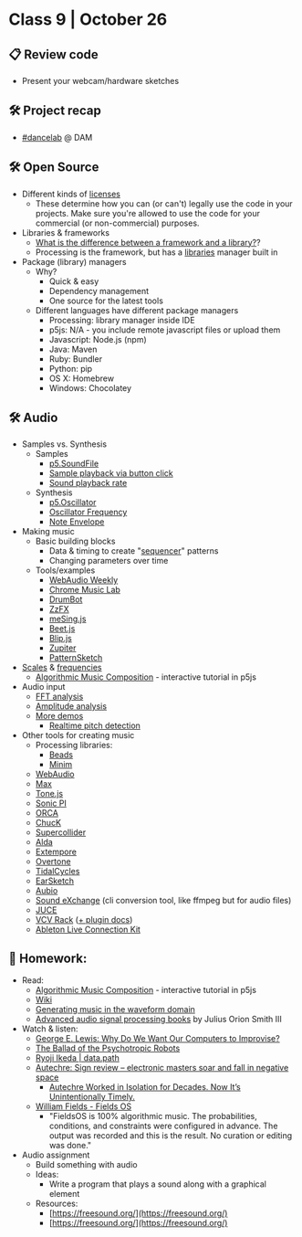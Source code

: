 # Class 9 | October 26

## 📋 Review code

* Present your webcam/hardware sketches

## 🛠️ Project recap

* [#dancelab](https://cacheflowe.com/code/installation/dancelab-dam) @ DAM

## 🛠️ Open Source

* Different kinds of [licenses](https://opensource.org/licenses)
  * These determine how you can (or can't) legally use the code in your projects. Make sure you're allowed to use the code for your commercial (or non-commercial) purposes.
* Libraries & frameworks
  * [What is the difference between a framework and a library?](https://www.youtube.com/watch?v=D_MO9vIRBcA)?
  * Processing is the framework, but has a [libraries](https://processing.org/reference/libraries/) manager built in
* Package (library) managers
  * Why?
    * Quick & easy
    * Dependency management
    * One source for the latest tools
  * Different languages have different package managers
    * Processing: library manager inside IDE
    * p5js: N/A - you include remote javascript files or upload them
    * Javascript: Node.js (npm)
    * Java: Maven
    * Ruby: Bundler
    * Python: pip
    * OS X: Homebrew
    * Windows: Chocolatey

## 🛠️ Audio

* Samples vs. Synthesis
  * Samples
    * [p5.SoundFile](https://p5js.org/reference/#/p5.SoundFile)
    * [Sample playback via button click](https://p5js.org/examples/sound-sound-effect.html)
    * [Sound playback rate](https://p5js.org/examples/sound-playback-rate.html)
  * Synthesis
    * [p5.Oscillator](https://p5js.org/reference/#/p5.Oscillator)
    * [Oscillator Frequency](https://p5js.org/examples/sound-oscillator-frequency.html)
    * [Note Envelope](https://p5js.org/examples/sound-note-envelope.html)
* Making music
  * Basic building blocks
    * Data & timing to create "[sequencer](https://axelfuhrmann.com/step-sequencer)" patterns
    * Changing parameters over time
  * Tools/examples
    * [WebAudio Weekly](https://www.webaudioweekly.com/)
    * [Chrome Music Lab](https://musiclab.chromeexperiments.com/)
    * [DrumBot](https://twitter.com/notwaldorf/status/1201599495244537858)
    * [ZzFX](https://github.com/KilledByAPixel/ZzFX)
    * [meSing.js](http://usdivad.com/mesing/)
    * [Beet.js](http://zya.github.io/beet.js/)
    * [Blip.js](http://jshanley.github.io/blip/)
    * [Zupiter](https://pointersgonewild.com/2019/10/06/zupiter-a-web-based-modular-synthesizer/)
    * [PatternSketch](https://patternsketch.com/)
* [Scales](https://p5js.org/examples/hello-p5-song.html) & [frequencies](https://www.translatorscafe.com/unit-converter/en-US/calculator/note-frequency/)
  * [Algorithmic Music Composition](https://junshern.github.io/algorithmic-music-tutorial/) - interactive tutorial in p5js
* Audio input
  * [FFT analysis](https://editor.p5js.org/p5/sketches/Sound:_FFT_Spectrum)
  * [Amplitude analysis](https://p5js.org/examples/sound-measuring-amplitude.html)
  * [More demos](https://therewasaguy.github.io/p5-music-viz/)
    * [Realtime pitch detection](https://therewasaguy.github.io/p5-music-viz/demos/06c_autoCorrelation_PitchTrack/)
* Other tools for creating music
  * Processing libraries:
    * [Beads](http://www.beadsproject.net/)
    * [Minim](http://code.compartmental.net/tools/minim/)
  * [WebAudio](http://cacheflowe.github.io/audio-hax/)
  * [Max](https://cycling74.com/products/max/)
  * [Tone.js](https://tonejs.github.io/examples/)
  * [Sonic PI](http://sonic-pi.net/)
  * [ORCA](https://github.com/hundredrabbits/Orca)
  * [ChucK](http://chuck.cs.princeton.edu/)
  * [Supercollider](http://supercollider.github.io/)
  * [Alda](https://alda.io/)
  * [Extempore](https://extemporelang.github.io/)
  * [Overtone](http://overtone.github.io/)
  * [TidalCycles](https://tidalcycles.org/)
  * [EarSketch](http://earsketch.gatech.edu/landing/)
  * [Aubio](https://aubio.org/)
  * [Sound eXchange](http://sox.sourceforge.net/) (cli conversion tool, like ffmpeg but for audio files)
  * [JUCE](https://juce.com/)
  * [VCV Rack](https://vcvrack.com/Prototype) ([+ plugin docs](https://vcvrack.com/manual/PluginDevelopmentTutorial))
  * [Ableton Live Connection Kit](https://www.ableton.com/en/packs/connection-kit/)

## 📝 Homework:

* Read:
  * [Algorithmic Music Composition](https://junshern.github.io/algorithmic-music-tutorial/) - interactive tutorial in p5js
  * [Wiki](http://en.wikipedia.org/wiki/Algorithmic_music)
  * [Generating music in the waveform domain](https://benanne.github.io/2020/03/24/audio-generation.html)
  * [Advanced audio signal processing books](https://ccrma.stanford.edu/~jos/) by Julius Orion Smith III
* Watch & listen:
  * [George E. Lewis: Why Do We Want Our Computers to Improvise?](https://www.youtube.com/watch?v=wDP8FsjyCaA)
  * [The Ballad of the Psychotropic Robots](https://www.youtube.com/watch?v=nhq6wzgFEXc)
  * [Ryoji Ikeda | data.path](https://www.soundart.zone/ryoji-ikeda-data-path/)
  * [Autechre: Sign review – electronic masters soar and fall in negative space](https://www.theguardian.com/music/2020/oct/16/autechre-sign-review-warp)
    * [Autechre Worked in Isolation for Decades. Now It’s Unintentionally Timely.](https://www.nytimes.com/2020/10/13/arts/music/autechre-sign-interview.html)
  * [William Fields - Fields OS](https://williamfields.bandcamp.com/album/fieldsos)
    * "FieldsOS is 100% algorithmic music. The probabilities, conditions, and constraints were configured in advance. The output was recorded and this is the result. No curation or editing was done."
* Audio assignment
  * Build something with audio
  * Ideas:
    * Write a program that plays a sound along with a graphical element
  * Resources:
    * [https://freesound.org/](https://freesound.org/)
    * [https://freesound.org/](https://freesound.org/)
